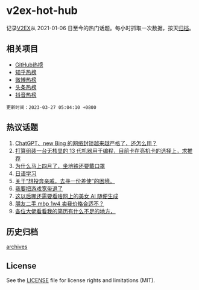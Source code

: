 # v2ex-hot-hub

 记录[V2EX](https://www.v2ex.com/)从 2021-01-06 日至今的热门话题。每小时抓取一次数据，按天[归档](archives)。
 
 ## 相关项目

- [GitHub热榜](https://github.com/snaildev/github-hot-hub)
- [知乎热榜](https://github.com/snaildev/zhihu-hot-hub)
- [微博热榜](https://github.com/snaildev/weibo-hot-hub)
- [头条热榜](https://github.com/snaildev/toutiao-hot-hub)
- [抖音热榜](https://github.com/snaildev/douyin-hot-hub)


 `更新时间：2023-03-27 05:04:10 +0800`

## 热议话题

1. [ChatGPT、new Bing 的网络封锁越来越严格了，还怎么用？](https://www.v2ex.com/t/927207)
1. [打算组装一台无核显的 13 代机器用于编程，目前卡在亮机卡的选择上，求推荐](https://www.v2ex.com/t/927251)
1. [为什么马上四月了，坐地铁还要戴口罩](https://www.v2ex.com/t/927226)
1. [日语学习](https://www.v2ex.com/t/927221)
1. [关于“想投奔亲戚，去寻一份差使”的困境。](https://www.v2ex.com/t/927252)
1. [我要把游戏宽带退了](https://www.v2ex.com/t/927210)
1. [这以后哪还需要看啥网上的美女 AI 随便生成](https://www.v2ex.com/t/927232)
1. [朋友二手 mbp 1w4 卖我价格合适不？](https://www.v2ex.com/t/927233)
1. [各位大佬看看我的简历有什么不足的地方，](https://www.v2ex.com/t/927280)

## 历史归档

[archives](archives)

## License

See the [LICENSE](LICENSE) file for license rights and limitations (MIT).
